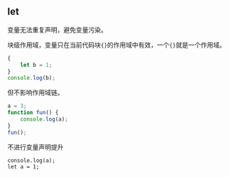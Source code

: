 ## let

变量无法重复声明，避免变量污染。

块级作用域，变量只在当前代码块`{}`的作用域中有效，一个`{}`就是一个作用域。

```js
{
	let b = 1;
}
console.log(b);
```

但不影响作用域链。

```js
a = 3;
function fun() {
	console.log(a);
}
fun();
```

不进行变量声明提升

```
console.log(a);
let a = 1;
```